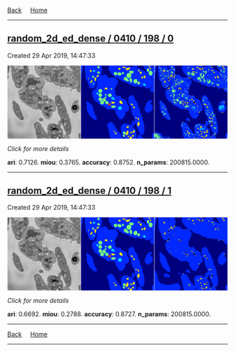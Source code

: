 
[Back](..)&nbsp;&nbsp;&nbsp;&nbsp;&nbsp;[Home](https://leapmanlab.github.io/snapshots)

---

<div class="summary"><a href="0"><h2>random_2d_ed_dense / 0410 / 198 / 0</h2></a><p>Created 29 Apr 2019, 14:47:33
</p><a href="0"><img src="0/media/summary.png" align="center"></a><p>
<i>Click for more details</i>
</p></div>

**ari**: 0.7126. **miou**: 0.3765. **accuracy**: 0.8752. **n_params**: 200815.0000. 

---

<div class="summary"><a href="1"><h2>random_2d_ed_dense / 0410 / 198 / 1</h2></a><p>Created 29 Apr 2019, 14:47:33
</p><a href="1"><img src="1/media/summary.png" align="center"></a><p>
<i>Click for more details</i>
</p></div>

**ari**: 0.6692. **miou**: 0.2788. **accuracy**: 0.8727. **n_params**: 200815.0000. 

---

[Back](..)&nbsp;&nbsp;&nbsp;&nbsp;&nbsp;[Home](https://leapmanlab.github.io/snapshots)

---